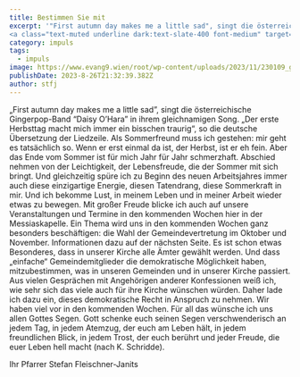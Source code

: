 ```yaml
---
title: Bestimmen Sie mit
excerpt: '"First autumn day makes me a little sad", singt die österreichische Gingerpop-Band “Daisy O’Hara” in ihrem gleichnamigen ...<br/>
<a class="text-muted underline dark:text-slate-400 font-medium" target="_blank" href="https://www.evang9.wien/root/wp-content/uploads/2023/09/Gemeindezeitung202308.pdf">PDF</a>'
category: impuls
tags:
  - impuls
image: https://www.evang9.wien/root/wp-content/uploads/2023/11/230109_gv-wahl_160123_36a_epd_uschmannm.jpg
publishDate: 2023-8-26T21:32:39.382Z
author: stfj
---
```


„First autumn day makes me a little sad”, singt die österreichische Gingerpop-Band “Daisy O’Hara” in ihrem gleichnamigen Song. „Der erste Herbsttag macht mich immer ein bisschen traurig“, so die deutsche Übersetzung der Liedzeile. Als Sommerfreund muss ich gestehen: mir geht es tatsächlich so. Wenn er erst einmal da ist, der Herbst, ist er eh fein. Aber das Ende vom Sommer ist für mich Jahr für Jahr schmerzhaft. Abschied nehmen von der Leichtigkeit, der Lebensfreude, die der Sommer mit sich bringt.
Und gleichzeitig spüre ich zu Beginn des neuen Arbeitsjahres immer auch diese einzigartige Energie, diesen Tatendrang, diese Sommerkraft in mir. Und ich bekomme Lust, in meinem Leben und in meiner Arbeit wieder etwas zu bewegen.
Mit großer Freude blicke ich auch auf unsere Veranstaltungen und Termine in den kommenden Wochen hier in der Messiaskapelle.
Ein Thema wird uns in den kommenden Wochen ganz besonders beschäftigen: die Wahl der Gemeindevertretung im Oktober und November. Informationen dazu auf der nächsten Seite. Es ist schon etwas Besonderes, dass in unserer Kirche alle Ämter gewählt werden. Und dass „einfache“ Gemeindemitglieder die demokratische Möglichkeit haben, mitzubestimmen, was in unseren Gemeinden und in unserer Kirche passiert. Aus vielen Gesprächen mit Angehörigen anderer Konfessionen weiß ich, wie sehr sich das viele auch für ihre Kirche wünschen würden. Daher lade ich dazu ein, dieses demokratische Recht in Anspruch zu nehmen.
Wir haben viel vor in den kommenden Wochen.
Für all das wünsche ich uns allen Gottes Segen.
Gott schenke euch seinen Segen verschwenderisch an jedem Tag, in jedem Atemzug, der euch am Leben hält, in jedem freundlichen Blick, in jedem Trost, der euch berührt und jeder Freude, die euer Leben hell macht (nach K. Schridde).

Ihr Pfarrer Stefan Fleischner-Janits
